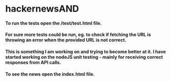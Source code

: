 # hackernewsAND

#### To run the tests open the /test/test.html file.
#### For sure more tests could be run, eg. to check if fetching the URL is throwing an error when the provided URL is not correct.
#### This is something I am working on and trying to become better at it. I have started working on the nodeJS unit testing - mainly for receiving correct responses from API calls.

#### To see the news open the index.html file.